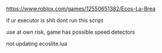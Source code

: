 https://www.roblox.com/games/12550651382/Ecos-La-Brea

if ur executor is shit dont run this script

use at own risk, game has possible speed detectors

not updating ecoslite.lua
